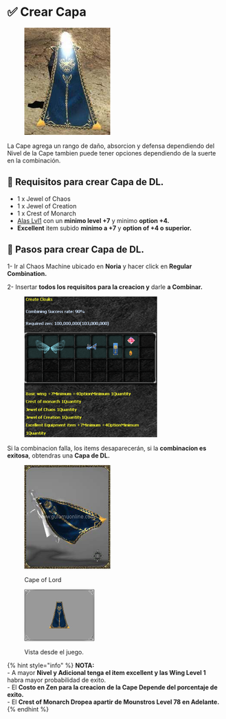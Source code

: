 # ✅ Crear Capa

<figure><img src="../../.gitbook/assets/image (522).png" alt=""><figcaption></figcaption></figure>

La Cape agrega un rango de daño, absorcion y defensa dependiendo del Nivel de la Cape tambien puede tener opciones dependiendo de la suerte en la combinación.

## 📝 Requisitos para crear Capa de DL.

* 1 x Jewel of Chaos
* 1 x Jewel of Creation
* 1 x Crest of Monarch
* [Alas Lvl1](crear-alas-lvl-1.md) con un **minimo level +7** y minimo **option +4.**
* **Excellent** item subido **minimo a +7**  y **option of +4 o superior.**

## 📝 Pasos para crear Capa de DL.

1- Ir al Chaos Machine ubicado en **Noria** y hacer click en **Regular Combination.**

2- Insertar **todos los requisitos para la creacion y** darle **a Combinar.**

<figure><img src="../../.gitbook/assets/image (491).png" alt="" width="309"><figcaption></figcaption></figure>

Si la combinacion falla, los items desaparecerán, si la **combinacion es exitosa**, obtendras una **Capa de DL.**

<div><figure><img src="../../.gitbook/assets/image (492).png" alt=""><figcaption><p>Cape of Lord</p></figcaption></figure> <figure><img src="../../.gitbook/assets/image (493).png" alt=""><figcaption><p>Vista desde el juego.</p></figcaption></figure></div>

{% hint style="info" %}
**NOTA:**\
\- A mayor **Nivel y Adicional tenga el item excellent y las Wing Level 1** habra mayor probabilidad de exito.\
\- El **Costo en Zen para la creacion de la Cape Depende del porcentaje de exito.**\
\- El **Crest of Monarch Dropea apartir de Mounstros Level 78 en Adelante.**
{% endhint %}
